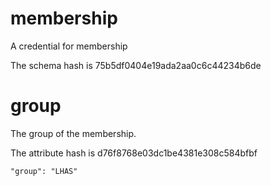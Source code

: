 # membership

A credential for membership

The schema hash is 75b5df0404e19ada2aa0c6c44234b6de

# group

The group of the membership.

The attribute hash is d76f8768e03dc1be4381e308c584bfbf

```
"group": "LHAS"
```
